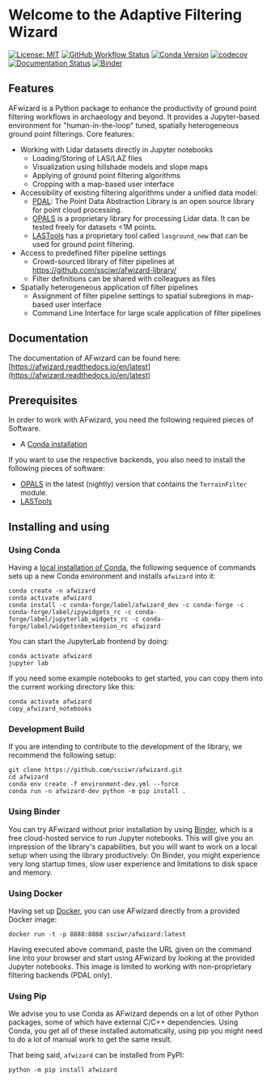 # Welcome to the Adaptive Filtering Wizard

[![License: MIT](https://img.shields.io/badge/License-MIT-yellow.svg)](https://opensource.org/licenses/MIT)
[![GitHub Workflow Status](https://img.shields.io/github/workflow/status/ssciwr/afwizard/CI)](https://github.com/ssciwr/afwizard/actions?query=workflow%3ACI)
[![Conda Version](https://img.shields.io/conda/vn/conda-forge/afwizard.svg)](https://anaconda.org/conda-forge/afwizard)
[![codecov](https://codecov.io/gh/ssciwr/afwizard/branch/main/graph/badge.svg?token=ONIG38R74Y)](https://codecov.io/gh/ssciwr/afwizard)
[![Documentation Status](https://readthedocs.org/projects/afwizard/badge/)](https://afwizard.readthedocs.io/)
[![Binder](https://mybinder.org/badge_logo.svg)](https://mybinder.org/v2/gh/ssciwr/afwizard/main)

## Features

AFwizard is a Python package to enhance the productivity of ground point filtering workflows in archaeology and beyond.
It provides a Jupyter-based environment for "human-in-the-loop" tuned, spatially heterogeneous ground point filterings.
Core features:

* Working with Lidar datasets directly in Jupyter notebooks
  * Loading/Storing of LAS/LAZ files
  * Visualization using hillshade models and slope maps
  * Applying of ground point filtering algorithms
  * Cropping with a map-based user interface
* Accessibility of existing filtering algorithms under a unified data model:
  * [PDAL](https://pdal.io/): The Point Data Abstraction Library is an open source library for point cloud processing.
  * [OPALS](https://opals.geo.tuwien.ac.at/html/stable/index.html) is a proprietary library for processing Lidar data. It can be tested freely for datasets <1M points.
  * [LASTools](https://rapidlasso.com/) has a proprietary tool called `lasground_new` that can be used for ground point filtering.
* Access to predefined filter pipeline settings
  * Crowd-sourced library of filter pipelines at https://github.com/ssciwr/afwizard-library/
  * Filter definitions can be shared with colleagues as files
* Spatially heterogeneous application of filter pipelines
  * Assignment of filter pipeline settings to spatial subregions in map-based user interface
  * Command Line Interface for large scale application of filter pipelines

## Documentation

The documentation of AFwizard can be found here: [https://afwizard.readthedocs.io/en/latest](https://afwizard.readthedocs.io/en/latest)

## Prerequisites

In order to work with AFwizard, you need the following required pieces of Software.

* A [Conda installation](https://conda.io/projects/conda/en/latest/user-guide/install/index.html)

If you want to use the respective backends, you also need to install the following pieces of software:

* [OPALS](https://opals.geo.tuwien.ac.at/html/stable/index.html) in the latest (nightly) version that contains the `TerrainFilter` module.
* [LASTools](https://rapidlasso.com/)

## Installing and using

### Using Conda

Having a [local installation of Conda](https://conda.io/projects/conda/en/latest/user-guide/install/index.html), the following sequence of commands sets up a new Conda environment and installs `afwizard` into it:

```
conda create -n afwizard
conda activate afwizard
conda install -c conda-forge/label/afwizard_dev -c conda-forge -c conda-forge/label/ipywidgets_rc -c conda-forge/label/jupyterlab_widgets_rc -c conda-forge/label/widgetsnbextension_rc afwizard
```

You can start the JupyterLab frontend by doing:

```
conda activate afwizard
jupyter lab
```

If you need some example notebooks to get started, you can copy them into the current working directory like this:

```
conda activate afwizard
copy_afwizard_notebooks
```

### Development Build

If you are intending to contribute to the development of the library, we recommend the following setup:

```
git clone https://github.com/ssciwr/afwizard.git
cd afwizard
conda env create -f environment-dev.yml --force
conda run -n afwizard-dev python -m pip install .
```

### Using Binder

You can try AFwizard without prior installation by using [Binder](https://mybinder.org/v2/gh/ssciwr/afwizard/main), which is a free cloud-hosted service to run Jupyter notebooks. This will give you an impression of the library's capabilities, but you will want to work on a local setup when using the library productively: On Binder, you might experience very long startup times, slow user experience and limitations to disk space and memory.

### Using Docker

Having set up [Docker](https://docs.docker.com/get-docker/), you can use AFwizard directly from a provided Docker image:

```
docker run -t -p 8888:8888 ssciwr/afwizard:latest
```

Having executed above command, paste the URL given on the command line into your browser and start using AFwizard by looking at the provided Jupyter notebooks.
This image is limited to working with non-proprietary filtering backends (PDAL only).

### Using Pip

We advise you to use Conda as AFwizard depends on a lot of other Python packages, some of which have external C/C++ dependencies. Using Conda, you get all of these installed automatically, using pip you might need to do a lot of manual work to get the same result.

That being said, `afwizard` can be installed from PyPI:

```
python -m pip install afwizard
```
